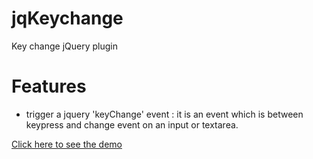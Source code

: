 jqKeychange
===========

Key change jQuery plugin

Features
========

* trigger a jquery 'keyChange' event : it is an event which is between keypress and change event on an input or textarea.

[Click here to see the demo](http://arnapou.net/tech-js/jquery-keychange/)
